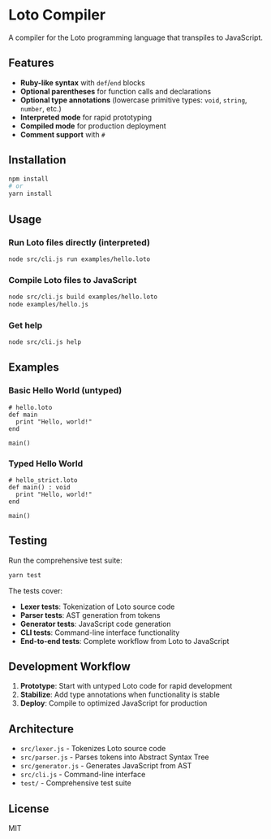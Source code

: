 # Loto Compiler

A compiler for the Loto programming language that transpiles to JavaScript.

## Features

- **Ruby-like syntax** with `def`/`end` blocks
- **Optional parentheses** for function calls and declarations  
- **Optional type annotations** (lowercase primitive types: `void`, `string`, `number`, etc.)
- **Interpreted mode** for rapid prototyping
- **Compiled mode** for production deployment
- **Comment support** with `#`

## Installation

```bash
npm install
# or
yarn install
```

## Usage

### Run Loto files directly (interpreted)
```bash
node src/cli.js run examples/hello.loto
```

### Compile Loto files to JavaScript
```bash
node src/cli.js build examples/hello.loto
node examples/hello.js
```

### Get help
```bash
node src/cli.js help
```

## Examples

### Basic Hello World (untyped)
```loto
# hello.loto
def main
  print "Hello, world!"
end

main()
```

### Typed Hello World
```loto  
# hello_strict.loto
def main() : void
  print "Hello, world!"
end

main()
```

## Testing

Run the comprehensive test suite:

```bash
yarn test
```

The tests cover:
- **Lexer tests**: Tokenization of Loto source code
- **Parser tests**: AST generation from tokens
- **Generator tests**: JavaScript code generation
- **CLI tests**: Command-line interface functionality
- **End-to-end tests**: Complete workflow from Loto to JavaScript

## Development Workflow

1. **Prototype**: Start with untyped Loto code for rapid development
2. **Stabilize**: Add type annotations when functionality is stable
3. **Deploy**: Compile to optimized JavaScript for production

## Architecture

- `src/lexer.js` - Tokenizes Loto source code
- `src/parser.js` - Parses tokens into Abstract Syntax Tree
- `src/generator.js` - Generates JavaScript from AST
- `src/cli.js` - Command-line interface
- `test/` - Comprehensive test suite

## License

MIT